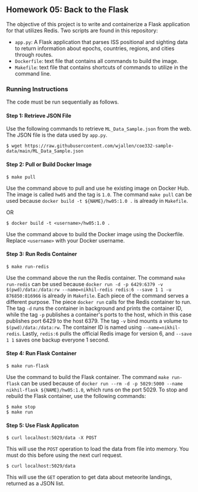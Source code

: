 ## Homework 05: Back to the Flask

The objective of this project is to write and containerize a Flask application for that utilizes Redis. Two scripts are found in this repository:

* `app.py`: A Flask application that parses ISS positional and sighting data to return information about epochs, countries, regions, and cities through routes.
* `Dockerfile`: text file that contains all commands to build the image.
* `Makefile`: text file that contains shortcuts of commands to utilize in the command line.

### Running Instructions

The code must be run sequentially as follows.

#### Step 1: Retrieve JSON File

Use the following commands to retrieve `ML_Data_Sample.json` from the web. The JSON file is the data used by `app.py`.

```
$ wget https://raw.githubusercontent.com/wjallen/coe332-sample-data/main/ML_Data_Sample.json
```

#### Step 2: Pull or Build Docker Image

```
$ make pull
```

Use the command above to pull and use he existing image on Docker Hub. The image is called `hw05` and the tag is `1.0`. The command `make pull` can be used because `docker build -t ${NAME}/hw05:1.0 .` is already in `Makefile`.

OR

```
$ docker build -t <username>/hw05:1.0 .
```

Use the command above to build the Docker image using the Dockerfile. Replace `<username>` with your Docker username.


#### Step 3: Run Redis Container

```
$ make run-redis
```

Use the command above the run the Redis container. The command `make run-redis` can be used because `docker run -d -p 6429:6379 -v $(pwd)/data:/data:rw --name=nikhil-redis redis:6 --save 1 1 -u 876850:816966` is already in `Makefile`. Each piece of the command serves a different purpose. The piece `docker run` calls for the Redis container to run. The tag `-d` runs the container in background and prints the container ID, while the tag `-p` publishes a container's ports to the host, which in this case publishes port 6429 to the host 6379. The tag `-v` bind mounts a volume to `$(pwd)/data:/data:rw`. The container ID is named using `--name=nikhil-redis`. Lastly, `redis:6` pulls the official Redis image for version 6, and `--save 1 1` saves one backup everyone 1 second.

#### Step 4: Run Flask Container

```
$ make run-flask
```

Use the command to build the Flask container. The command `make run-flask` can be used because of `docker run --rm -d -p 5029:5000 --name nikhil-flask ${NAME}/hw05:1.0`, which runs on the port 5029. To stop and rebuild the Flask container, use the following commands:

```
$ make stop
$ make run
```

#### Step 5: Use Flask Applicaton

```
$ curl localhost:5029/data -X POST
```

This will use the `POST` operation to load the data from file into memory. You must do this before using the next curl request.

```
$ curl localhost:5029/data
```

This will use the `GET` operation to get data about meteorite landings, returned as a JSON list.
